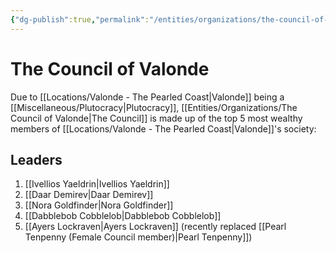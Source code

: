 ```yaml
---
{"dg-publish":true,"permalink":"/entities/organizations/the-council-of-valonde/","tags":["Organization"]}
---
```



# The Council of Valonde
Due to [[Locations/Valonde - The Pearled Coast\|Valonde]] being a [[Miscellaneous/Plutocracy\|Plutocracy]], [[Entities/Organizations/The Council of Valonde\|The Council]] is made up of the top 5 most wealthy members of [[Locations/Valonde - The Pearled Coast\|Valonde]]'s society:

## Leaders
1. [[Ivellios Yaeldrin\|Ivellios Yaeldrin]]
2. [[Daar Demirev\|Daar Demirev]]
3. [[Nora Goldfinder\|Nora Goldfinder]]
4. [[Dabblebob Cobblelob\|Dabblebob Cobblelob]]
5. [[Ayers Lockraven\|Ayers Lockraven]] (recently replaced [[Pearl Tenpenny (Female Council member)\|Pearl Tenpenny]])